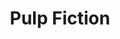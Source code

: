 ---
layout: post
title: Pulp Fiction
director: Quentin Tarantino
year: 1994
cover: https://images.mubicdn.net/images/film/161/cache-47695-1577231473/image-w1280.jpg
imdb250: true
cannes: true
---